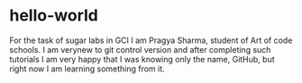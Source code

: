 # hello-world
For the task of sugar labs in GCI
I am Pragya Sharma, student of Art of code schools. I am verynew to git control version and after completing such tutorials I am very happy that I was knowing only the name, GitHub, but right now I am learning something from it.

